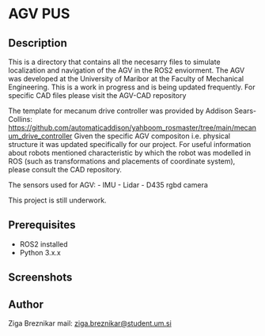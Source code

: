 # AGV PUS

## Description

This is a directory that contains all the necesarry files to simulate localization and navigation of the AGV in the ROS2 enviorment.
The AGV was developed at the University of Maribor at the Faculty of Mechanical Engineering.
This is a work in progress and is being updated frequently.
For specific CAD files please visit the AGV-CAD repository

The template for mecanum drive controller was provided by Addison Sears-Collins: https://github.com/automaticaddison/yahboom_rosmaster/tree/main/mecanum_drive_controller
Given the specific AGV compositon i.e. physical structure it was updated specifically for our project. For useful information about robots mentioned characteristic by which
the robot was modelled in ROS (such as transformations and placements of coordinate system), please consult the CAD repository.

The sensors used for AGV:
    - IMU
    - Lidar
    - D435 rgbd camera

This project is still underwork.


## Prerequisites
- ROS2 installed
- Python 3.x.x

## Screenshots

## Author

Ziga Breznikar
mail: ziga.breznikar@student.um.si

